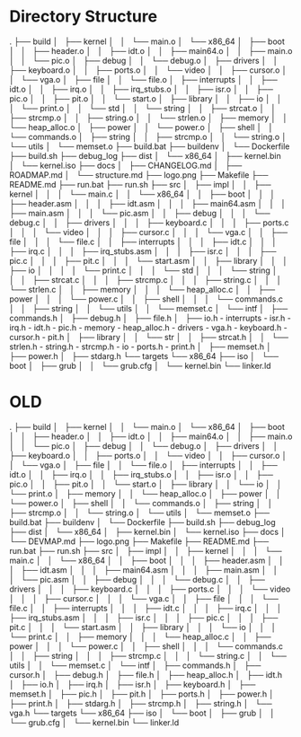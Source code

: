 # Directory Structure
.
├── build
│   ├── kernel
│   │   └── main.o
│   └── x86_64
│       ├── boot
│       │   ├── header.o
│       │   ├── idt.o
│       │   ├── main64.o
│       │   ├── main.o
│       │   └── pic.o
│       ├── debug
│       │   └── debug.o
│       ├── drivers
│       │   ├── keyboard.o
│       │   ├── ports.o
│       │   └── video
│       │       ├── cursor.o
│       │       └── vga.o
│       ├── file
│       │   └── file.o
│       ├── interrupts
│       │   ├── idt.o
│       │   ├── irq.o
│       │   ├── irq_stubs.o
│       │   ├── isr.o
│       │   ├── pic.o
│       │   ├── pit.o
│       │   └── start.o
│       ├── library
│       │   ├── io
│       │   │   └── print.o
│       │   └── std
│       │       └── string
│       │           ├── strcat.o
│       │           ├── strcmp.o
│       │           ├── string.o
│       │           └── strlen.o
│       ├── memory
│       │   └── heap_alloc.o
│       ├── power
│       │   └── power.o
│       ├── shell
│       │   └── commands.o
│       ├── string
│       │   ├── strcmp.o
│       │   └── string.o
│       └── utils
│           └── memset.o
├── build.bat
├── buildenv
│   └── Dockerfile
├── build.sh
├── debug_log
├── dist
│   └── x86_64
│       ├── kernel.bin
│       └── kernel.iso
├── docs
│   ├── CHANGELOG.md
│   ├── ROADMAP.md
│   └── structure.md
├── logo.png
├── Makefile
├── README.md
├── run.bat
├── run.sh
├── src
│   ├── impl
│   │   ├── kernel
│   │   │   └── main.c
│   │   └── x86_64
│   │       ├── boot
│   │       │   ├── header.asm
│   │       │   ├── idt.asm
│   │       │   ├── main64.asm
│   │       │   ├── main.asm
│   │       │   └── pic.asm
│   │       ├── debug
│   │       │   └── debug.c
│   │       ├── drivers
│   │       │   ├── keyboard.c
│   │       │   ├── ports.c
│   │       │   └── video
│   │       │       ├── cursor.c
│   │       │       └── vga.c
│   │       ├── file
│   │       │   └── file.c
│   │       ├── interrupts
│   │       │   ├── idt.c
│   │       │   ├── irq.c
│   │       │   ├── irq_stubs.asm
│   │       │   ├── isr.c
│   │       │   ├── pic.c
│   │       │   ├── pit.c
│   │       │   └── start.asm
│   │       ├── library
│   │       │   ├── io
│   │       │   │   └── print.c
│   │       │   └── std
│   │       │       └── string
│   │       │           ├── strcat.c
│   │       │           ├── strcmp.c
│   │       │           ├── string.c
│   │       │           └── strlen.c
│   │       ├── memory
│   │       │   └── heap_alloc.c
│   │       ├── power
│   │       │   └── power.c
│   │       ├── shell
│   │       │   └── commands.c
│   │       ├── string
│   │       └── utils
│   │           └── memset.c
│   └── intf
│       ├── commands.h
│       ├── debug.h
│       ├── file.h
│       ├── io.h
            - interrupts
                    - isr.h
                    - irq.h
                    - idt.h
                    - pic.h
            - memory
                    - heap_alloc.h
            - drivers
                    - vga.h
                    - keyboard.h
                    - cursor.h
                    - pit.h
│       ├── library
│       │   └── str
│       │       ├── strcat.h
│       │       └── strlen.h
                    - string.h
                    - strcmp.h
                - io
                    - ports.h
                    - print.h
│       ├── memset.h
│       ├── power.h
│       ├── stdarg.h
└── targets
    └── x86_64
        ├── iso
        │   └── boot
        │       ├── grub
        │       │   └── grub.cfg
        │       └── kernel.bin
        └── linker.ld

# OLD

.
├── build
│   ├── kernel
│   │   └── main.o
│   └── x86_64
│       ├── boot
│       │   ├── header.o
│       │   ├── idt.o
│       │   ├── main64.o
│       │   ├── main.o
│       │   └── pic.o
│       ├── debug
│       │   └── debug.o
│       ├── drivers
│       │   ├── keyboard.o
│       │   ├── ports.o
│       │   └── video
│       │       ├── cursor.o
│       │       └── vga.o
│       ├── file
│       │   └── file.o
│       ├── interrupts
│       │   ├── idt.o
│       │   ├── irq.o
│       │   ├── irq_stubs.o
│       │   ├── isr.o
│       │   ├── pic.o
│       │   ├── pit.o
│       │   └── start.o
│       ├── library
│       │   └── io
│       │       └── print.o
│       ├── memory
│       │   └── heap_alloc.o
│       ├── power
│       │   └── power.o
│       ├── shell
│       │   └── commands.o
│       ├── string
│       │   ├── strcmp.o
│       │   └── string.o
│       └── utils
│           └── memset.o
├── build.bat
├── buildenv
│   └── Dockerfile
├── build.sh
├── debug_log
├── dist
│   └── x86_64
│       ├── kernel.bin
│       └── kernel.iso
├── docs
│   └── DEVMAP.md
├── logo.png
├── Makefile
├── README.md
├── run.bat
├── run.sh
├── src
│   ├── impl
│   │   ├── kernel
│   │   │   └── main.c
│   │   └── x86_64
│   │       ├── boot
│   │       │   ├── header.asm
│   │       │   ├── idt.asm
│   │       │   ├── main64.asm
│   │       │   ├── main.asm
│   │       │   └── pic.asm
│   │       ├── debug
│   │       │   └── debug.c
│   │       ├── drivers
│   │       │   ├── keyboard.c
│   │       │   ├── ports.c
│   │       │   └── video
│   │       │       ├── cursor.c
│   │       │       └── vga.c
│   │       ├── file
│   │       │   └── file.c
│   │       ├── interrupts
│   │       │   ├── idt.c
│   │       │   ├── irq.c
│   │       │   ├── irq_stubs.asm
│   │       │   ├── isr.c
│   │       │   ├── pic.c
│   │       │   ├── pit.c
│   │       │   └── start.asm
│   │       ├── library
│   │       │   └── io
│   │       │       └── print.c
│   │       ├── memory
│   │       │   └── heap_alloc.c
│   │       ├── power
│   │       │   └── power.c
│   │       ├── shell
│   │       │   └── commands.c
│   │       ├── string
│   │       │   ├── strcmp.c
│   │       │   └── string.c
│   │       └── utils
│   │           └── memset.c
│   └── intf
│       ├── commands.h
│       ├── cursor.h
│       ├── debug.h
│       ├── file.h
│       ├── heap_alloc.h
│       ├── idt.h
│       ├── io.h
│       ├── irq.h
│       ├── isr.h
│       ├── keyboard.h
│       ├── memset.h
│       ├── pic.h
│       ├── pit.h
│       ├── ports.h
│       ├── power.h
│       ├── print.h
│       ├── stdarg.h
│       ├── strcmp.h
│       ├── string.h
│       └── vga.h
└── targets
    └── x86_64
        ├── iso
        │   └── boot
        │       ├── grub
        │       │   └── grub.cfg
        │       └── kernel.bin
        └── linker.ld
